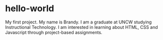 # hello-world
My first project.
My name is Brandy. I am a graduate at UNCW studying Instructional Technology. I am interested in learning about HTML, CSS and Javascript through project-based assignments.
